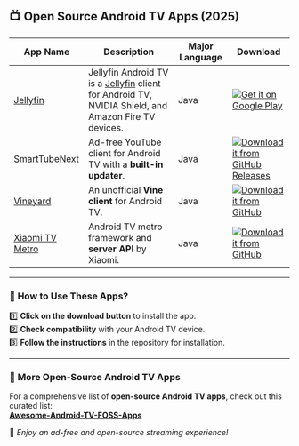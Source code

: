 ## 📺 Open Source Android TV Apps (2025)

| App Name | Description | Major Language | Download |
|----------|------------|---------------|----------|
| [Jellyfin](https://github.com/jellyfin/jellyfin-androidtv) | Jellyfin Android TV is a [Jellyfin](https://jellyfin.org/) client for Android TV, NVIDIA Shield, and Amazon Fire TV devices. | Java | [![Get it on Google Play](https://i.imgur.com/T9HnFlW.png)](https://play.google.com/store/apps/details?id=org.jellyfin.androidtv) |
| [SmartTubeNext](https://github.com/yuliskov/SmartTubeNext) | Ad-free YouTube client for Android TV with a **built-in updater**. | Java | [![Download it from GitHub Releases](https://i.ibb.co/jfdStgz/92813512-27f0bb80-f376-11ea-8562-ee2b3e416aec-resized.png)](https://github.com/yuliskov/SmartTubeNext/releases/latest) |
| [Vineyard](https://github.com/hitherejoe/Vineyard) | An unofficial **Vine client** for Android TV. | Java | [![Download it from GitHub](https://i.imgur.com/T9HnFlW.png)](https://github.com/hitherejoe/Vineyard) |
| [Xiaomi TV Metro](https://github.com/XiaoMi/android_tv_metro) | Android TV metro framework and **server API** by Xiaomi. | Java | [![Download it from GitHub](https://i.imgur.com/T9HnFlW.png)](https://github.com/XiaoMi/android_tv_metro) |

---

### 📌 **How to Use These Apps?**
1️⃣ **Click on the download button** to install the app.  
2️⃣ **Check compatibility** with your Android TV device.  
3️⃣ **Follow the instructions** in the repository for installation.  

---

### 📢 **More Open-Source Android TV Apps**
For a comprehensive list of **open-source Android TV apps**, check out this curated list:  
[**Awesome-Android-TV-FOSS-Apps**](https://github.com/Generator/Awesome-Android-TV-FOSS-Apps)

🚀 *Enjoy an ad-free and open-source streaming experience!*
